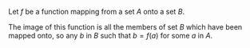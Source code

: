 Let $f$ be a function mapping from a set $A$ onto a set $B$. 

The image of this function is all the members of set $B$ which have been mapped onto, so any $b$ in $B$ such that $b=f(a)$ for some $a$ in $A$.

